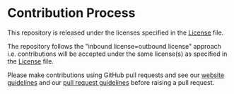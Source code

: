# Contribution Process

This repository is released under the licenses specified in the [License][license-file] file.

The repository follows the "inbound license=outbound license" approach i.e.
contributions will be accepted under the same license(s) as specified in the
[License][license-file] file.

Please make contributions using GitHub pull requests and see our [website guidelines][website-guidelines] and our
[pull request guidelines][pr-guidelines] before raising a pull request.


[license-file]: LICENSE.md
[pr-guidelines]: docs/pr-guidelines.md
[website-guidelines]: https://os.mbed.com/docs/mbed-linux-os/latest/develop-mbl/contribution-guidelines.html
